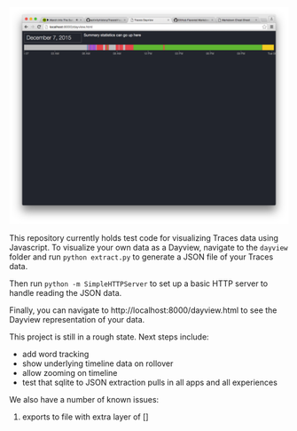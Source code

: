 ![Dayview](https://raw.githubusercontent.com/activityhistory/TracesVisualizer/master/images/dayview_v1.png)

This repository currently holds test code for visualizing Traces data using Javascript. To visualize your own data as a Dayview, navigate to the `dayview` folder and run `python extract.py` to generate a JSON file of your Traces data.

Then run `python -m SimpleHTTPServer` to set up a basic HTTP server to handle reading the JSON data.

Finally, you can navigate to http://localhost:8000/dayview.html to see the Dayview representation of your data.

This project is still in a rough state. Next steps include:
* add word tracking
* show underlying timeline data on rollover
* allow zooming on timeline
* test that sqlite to JSON extraction pulls in all apps and all experiences

We also have a number of known issues:
 1. exports to file with extra layer of []
